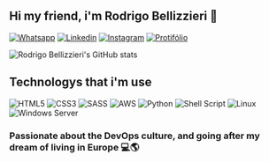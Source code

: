 ## Hi my friend, i'm Rodrigo Bellizzieri 🚀

[![Whatsapp](https://img.shields.io/badge/WhatsApp-25D366?style=for-the-badge&logo=whatsapp&logoColor=white)](https://wa.me/qr/OP5G5FYWJ42UI1)
[![Linkedin](https://img.shields.io/badge/LinkedIn-0077B5?style=for-the-badge&logo=linkedin&logoColor=white)](https://www.linkedin.com/in/rodrigo-bellizzieri-45b73bb3/)
[![Instagram](https://img.shields.io/badge/Instagram-E4405F?style=for-the-badge&logo=instagram&logoColor=white)](https://www.instagram.com/rodrigo.bellizzieri/)
[![Protifólio](https://img.shields.io/badge/protifólio-000000?style=for-the-badge&logo=About.me&logoColor=white)](#)
<br/>

![Rodrigo Bellizzieri's GitHub stats](https://github-readme-stats.vercel.app/api?username=rodrigobellizzieri&show_icons=true&theme=tokyonight)


## Technologys that i'm use

<div style= "display: inline-block">
    <img src="https://img.shields.io/badge/HTML5-E34F26?style=for-the-badge&logo=html5&logoColor=white" alt="HTML5" title="HTML5">
    <img src="https://img.shields.io/badge/CSS3-1572B6?style=for-the-badge&logo=css3&logoColor=white" alt="CSS3" title="CSS3">
    <img src="https://img.shields.io/badge/Sass-CC6699?style=for-the-badge&logo=sass&logoColor=white" alt="SASS" title="SASS">
    <img src="https://img.shields.io/badge/Amazon_AWS-232F3E?style=for-the-badge&logo=amazon-aws&logoColor=white" alt="AWS" title="AWS">
    <img src="https://img.shields.io/badge/Python-3776AB?style=for-the-badge&logo=python&logoColor=white" alt="Python" title="Python">
    <img src="https://img.shields.io/badge/Shell_Script-121011?style=for-the-badge&logo=gnu-bash&logoColor=white" alt="Shell Script" title="Shell Script">
    <img src="https://img.shields.io/badge/Linux-FCC624?style=for-the-badge&logo=linux&logoColor=black" alt="Linux" title="Linux">
    <img src="https://img.shields.io/badge/Windows-0078D6?style=for-the-badge&logo=windows&logoColor=white" alt="Windows Server" title="Windows Server">
</div>

### <strong>Passionate about the DevOps culture, and going after my dream of living in Europe</strong> 💻🌎
